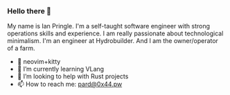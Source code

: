 ### Hello there 👋

My name is Ian Pringle. I'm a self-taught software engineer with strong operations skills and experience. I am really passionate about technological minimalism. I'm an engineer at Hydrobuilder. And I am the owner/operator of a farm.
- 🧰 neovim+kitty
- 🌱 I’m currently learning VLang
- 🤔 I’m looking to help with Rust projects
- 📫 How to reach me: pard@0x44.pw
